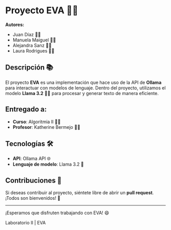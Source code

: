 # Proyecto EVA 🤖✨

**Autores:**
- Juan Díaz 👨‍💻
- Manuela Maiguel 👩‍💻
- Alejandra Sanz 👩‍💻
- Laura Rodrigues 👩‍💻

## Descripción 📚

El proyecto **EVA** es una implementación que hace uso de la API de **Ollama** para interactuar con modelos de lenguaje. Dentro del proyecto, utilizamos el modelo **Llama 3.2** 🦙💡 para procesar y generar texto de manera eficiente.

## Entregado a:  
- **Curso**: Algoritmia II 🧑‍🏫  
- **Profesor**: Katherine Bermejo 👩‍🏫

## Tecnologías 🛠️

- **API**: Ollama API 🌐
- **Lenguaje de modelo**: Llama 3.2 🧠

## Contribuciones 🤝

Si deseas contribuir al proyecto, siéntete libre de abrir un **pull request**. ¡Todos son bienvenidos! 🚀

---

¡Esperamos que disfruten trabajando con EVA! 😄

Laboratorio II | EVA
